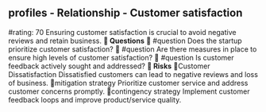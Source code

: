

## profiles - Relationship - Customer satisfaction
#rating: 70
Ensuring customer satisfaction is crucial to avoid negative reviews and retain business.
**💭 Questions**
💭 #question Does the startup prioritize customer satisfaction?
 💭 #question Are there measures in place to ensure high levels of customer satisfaction?
 💭 #question Is customer feedback actively sought and addressed?
**🚨 Risks**
🚨Customer Dissatisfaction
Dissatisfied customers can lead to negative reviews and loss of business.
🚨mitigation strategy
Prioritize customer service and address customer concerns promptly.
🚨contingency strategy
Implement customer feedback loops and improve product/service quality.




